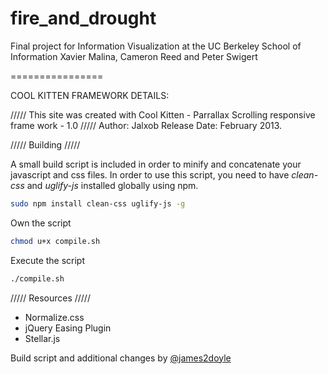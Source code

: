 fire_and_drought
================

Final project for Information Visualization at the UC Berkeley School of Information
Xavier Malina, Cameron Reed and Peter Swigert

================

COOL KITTEN FRAMEWORK DETAILS:

///// This site was created with Cool Kitten - Parrallax Scrolling responsive frame work - 1.0 /////
Author: Jalxob
Release Date: February 2013.

///// Building /////

A small build script is included in order to minify and concatenate your javascript and css files. In order to use this script, you need to have *clean-css* and *uglify-js* installed globally using npm.

``` bash
sudo npm install clean-css uglify-js -g
```

Own the script

``` bash
chmod u+x compile.sh
```

Execute the script

``` bash
./compile.sh
```

///// Resources /////
- Normalize.css
- jQuery Easing Plugin
- Stellar.js

Build script and additional changes by [@james2doyle](https://github.com/james2doyle)



